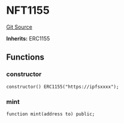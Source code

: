 # NFT1155
[Git Source](https://github.com/Crossbell-Box/Crossbell-Contracts/blob/d7461dc986f92c02778fae6c468f62f2db6d2f91/contracts/mocks/NFT.sol)

**Inherits:**
ERC1155


## Functions
### constructor


```solidity
constructor() ERC1155("https://ipfsxxxx");
```

### mint


```solidity
function mint(address to) public;
```


